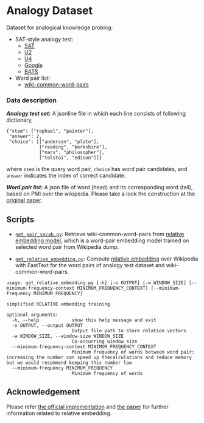 # Analogy Dataset
Dataset for analogical knowledge probing:
- SAT-style analogy test:
    - [SAT](https://github.com/asahi417/AnalogyDataset/releases/download/0.0.0/sat.zip)
    - [U2](https://github.com/asahi417/AnalogyDataset/releases/download/0.0.0/u2.zip)
    - [U4](https://github.com/asahi417/AnalogyDataset/releases/download/0.0.0/u4.zip)
    - [Google](https://github.com/asahi417/AnalogyDataset/releases/download/0.0.0/google.zip)
    - [BATS](https://github.com/asahi417/AnalogyDataset/releases/download/0.0.0/bats.zip)
- Word pair list:
    - [wiki-common-word-pairs](https://github.com/asahi417/AnalogyDataset/releases/download/0.0.0/relative_vocab.tar.gz)

### Data description
***Analogy test set:*** A jsonline file in which each line consists of following dictionary,
```
{"stem": ["raphael", "painter"],
 "answer": 2,
 "choice": [["andersen", "plato"],
            ["reading", "berkshire"],
            ["marx", "philosopher"],
            ["tolstoi", "edison"]]}
``` 
where `stem` is the query word pair, `choice` has word pair candidates, and `answer` indicates the index of correct candidate.

***Word pair list:*** A json file of word (head) and its corresponding word (tail), based on PMI over the wikipedia.
Please take a look the construction at the [original paper](http://josecamachocollados.com/papers/relative_ijcai2019.pdf). 

## Scripts
- [`get_pair_vocab.py`](./get_pair_vocab.py): Retrieve wiki-common-word-pairs from [relative embedding model](https://github.com/pedrada88/relative), which
is a word-pair embedding model trained on selected word pair from Wikipedia dump.

- [`get_relative_embedding.py`](./get_relative_embedding.py): Compute [relative embedding](http://josecamachocollados.com/papers/relative_ijcai2019.pdf)
over Wikipedia with FastText for the word pairs of analogy test dataset and wiki-common-word-pairs.
```shell script
usage: get_relative_embedding.py [-h] [-o OUTPUT] [-w WINDOW_SIZE] [--minimum-frequency-context MINIMUM_FREQUENCY_CONTEXT] [--minimum-frequency MINIMUM_FREQUENCY]

simplified RELATIVE embedding training

optional arguments:
  -h, --help            show this help message and exit
  -o OUTPUT, --output OUTPUT
                        Output file path to store relation vectors
  -w WINDOW_SIZE, --window-size WINDOW_SIZE
                        Co-occurring window size
  --minimum-frequency-context MINIMUM_FREQUENCY_CONTEXT
                        Minimum frequency of words between word pair: increasing the number can speed up thecalculations and reduce memory but we would recommend keeping this number low
  --minimum-frequency MINIMUM_FREQUENCY
                        Minimum frequency of words
```


## Acknowledgement
Please refer [the official implementation](https://github.com/pedrada88/relative) and [the paper](http://josecamachocollados.com/papers/relative_ijcai2019.pdf)
for further information related to relative embedding.